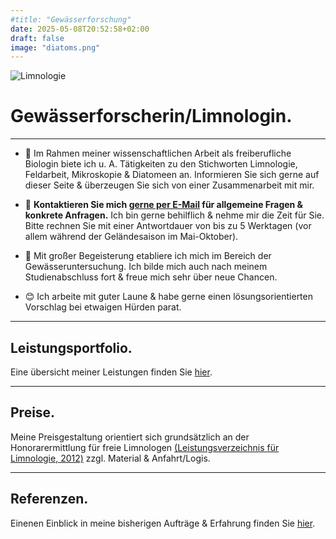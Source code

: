 ```yaml
---
#title: "Gewässerforschung"
date: 2025-05-08T20:52:58+02:00
draft: false
image: "diatoms.png"
---
```


![Limnologie](/images/diatoms.png)

# **Gewässerforscherin/Limnologin**.
___
* 🤝 Im Rahmen meiner wissenschaftlichen Arbeit als freiberufliche Biologin biete ich u. A. Tätigkeiten zu den Stichworten Limnologie, Feldarbeit, Mikroskopie & Diatomeen an. Informieren Sie sich gerne auf dieser Seite & überzeugen Sie sich von einer Zusammenarbeit mit mir.  

* 📩 **Kontaktieren Sie mich [gerne per E-Mail](mailto:spyingonscience@posteo.com?subject=Kontaktaufnahme%20über%20die%20Webseite%20spyingonscience.com) für allgemeine Fragen & konkrete Anfragen.** Ich bin gerne behilflich & nehme mir die Zeit für Sie. Bitte rechnen Sie mit einer Antwortdauer von bis zu 5 Werktagen (vor allem während der Geländesaison im Mai-Oktober).  

* 🤩 Mit großer Begeisterung etabliere ich mich im Bereich der Gewässeruntersuchung. Ich bilde mich auch nach meinem Studienabschluss fort & freue mich sehr über neue Chancen. 


+ 😊 Ich arbeite mit guter Laune & habe gerne einen lösungsorientierten Vorschlag bei etwaigen Hürden parat.
___ 

## Leistungsportfolio.

Eine übersicht meiner Leistungen finden Sie [hier](/leistung/).
___

## Preise.
Meine Preisgestaltung orientiert sich grundsätzlich an der Honorarermittlung für freie Limnologen [(Leistungsverzeichnis für Limnologie, 2012)](https://limnologen.com/honorarermittlung/) zzgl. Material & Anfahrt/Logis.  

___

## Referenzen.

Einenen Einblick in meine bisherigen Aufträge & Erfahrung finden Sie [hier](/references/).